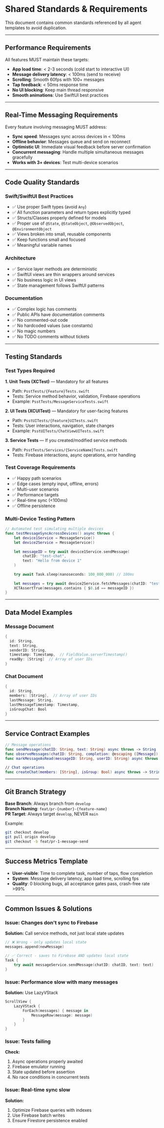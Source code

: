 # Shared Standards & Requirements

This document contains common standards referenced by all agent templates to avoid duplication.

---

## Performance Requirements

All features MUST maintain these targets:

- **App load time**: < 2-3 seconds (cold start to interactive UI)
- **Message delivery latency**: < 100ms (send to receive)
- **Scrolling**: Smooth 60fps with 100+ messages
- **Tap feedback**: < 50ms response time
- **No UI blocking**: Keep main thread responsive
- **Smooth animations**: Use SwiftUI best practices

---

## Real-Time Messaging Requirements

Every feature involving messaging MUST address:

- **Sync speed**: Messages sync across devices in < 100ms
- **Offline behavior**: Messages queue and send on reconnect
- **Optimistic UI**: Immediate visual feedback before server confirmation
- **Concurrent messaging**: Handle multiple simultaneous messages gracefully
- **Works with 3+ devices**: Test multi-device scenarios

---

## Code Quality Standards

### Swift/SwiftUI Best Practices
- ✅ Use proper Swift types (avoid `Any`)
- ✅ All function parameters and return types explicitly typed
- ✅ Structs/Classes properly defined for models
- ✅ Proper use of `@State`, `@StateObject`, `@ObservedObject`, `@EnvironmentObject`
- ✅ Views broken into small, reusable components
- ✅ Keep functions small and focused
- ✅ Meaningful variable names

### Architecture
- ✅ Service layer methods are deterministic
- ✅ SwiftUI views are thin wrappers around services
- ✅ No business logic in UI views
- ✅ State management follows SwiftUI patterns

### Documentation
- ✅ Complex logic has comments
- ✅ Public APIs have documentation comments
- ✅ No commented-out code
- ✅ No hardcoded values (use constants)
- ✅ No magic numbers
- ✅ No TODO comments without tickets

---

## Testing Standards

### Test Types Required

**1. Unit Tests (XCTest)** — Mandatory for all features
- Path: `PsstTests/{Feature}Tests.swift`
- Tests: Service method behavior, validation, Firebase operations
- Example: `PsstTests/MessageServiceTests.swift`

**2. UI Tests (XCUITest)** — Mandatory for user-facing features
- Path: `PsstUITests/{Feature}UITests.swift`
- Tests: User interactions, navigation, state changes
- Example: `PsstUITests/ChatViewUITests.swift`

**3. Service Tests** — If you created/modified service methods
- Path: `PsstTests/Services/{ServiceName}Tests.swift`
- Tests: Firebase interactions, async operations, error handling

### Test Coverage Requirements
- ✅ Happy path scenarios
- ✅ Edge cases (empty input, offline, errors)
- ✅ Multi-user scenarios
- ✅ Performance targets
- ✅ Real-time sync (<100ms)
- ✅ Offline persistence

### Multi-Device Testing Pattern
```swift
// Automated test simulating multiple devices
func testMessageSyncAcrossDevices() async throws {
    let device1Service = MessageService()
    let device2Service = MessageService()
    
    let messageID = try await device1Service.sendMessage(
        chatID: "test-chat",
        text: "Hello from device 1"
    )
    
    try await Task.sleep(nanoseconds: 100_000_000) // 100ms
    
    let messages = try await device2Service.fetchMessages(chatID: "test-chat")
    XCTAssertTrue(messages.contains { $0.id == messageID })
}
```

---

## Data Model Examples

### Message Document
```swift
{
  id: String,
  text: String,
  senderID: String,
  timestamp: Timestamp,  // FieldValue.serverTimestamp()
  readBy: [String]  // Array of user IDs
}
```

### Chat Document
```swift
{
  id: String,
  members: [String],  // Array of user IDs
  lastMessage: String,
  lastMessageTimestamp: Timestamp,
  isGroupChat: Bool
}
```

---

## Service Contract Examples

```swift
// Message operations
func sendMessage(chatID: String, text: String) async throws -> String
func observeMessages(chatID: String, completion: @escaping ([Message]) -> Void) -> ListenerRegistration
func markMessageAsRead(messageID: String, userID: String) async throws

// Chat operations
func createChat(members: [String], isGroup: Bool) async throws -> String
```

---

## Git Branch Strategy

**Base Branch**: Always branch from `develop`  
**Branch Naming**: `feat/pr-{number}-{feature-name}`  
**PR Target**: Always target `develop`, NEVER `main`

Example:
```bash
git checkout develop
git pull origin develop
git checkout -b feat/pr-1-message-send
```

---

## Success Metrics Template

- **User-visible**: Time to complete task, number of taps, flow completion
- **System**: Message delivery latency, app load time, scrolling fps
- **Quality**: 0 blocking bugs, all acceptance gates pass, crash-free rate >99%

---

## Common Issues & Solutions

### Issue: Changes don't sync to Firebase
**Solution:** Call service methods, not just local state updates
```swift
// ❌ Wrong - only updates local state
messages.append(newMessage)

// ✅ Correct - saves to Firebase AND updates local state
Task {
    try await messageService.sendMessage(chatID: chatID, text: text)
}
```

### Issue: Performance slow with many messages
**Solution:** Use LazyVStack
```swift
ScrollView {
    LazyVStack {
        ForEach(messages) { message in
            MessageRow(message: message)
        }
    }
}
```

### Issue: Tests failing
**Check:**
1. Async operations properly awaited
2. Firebase emulator running
3. State updated before assertion
4. No race conditions in concurrent tests

### Issue: Real-time sync slow
**Solution:**
1. Optimize Firebase queries with indexes
2. Use Firebase batch writes
3. Ensure Firestore persistence enabled

